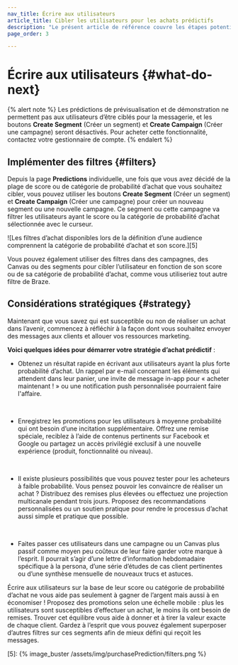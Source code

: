 ```yaml
---
nav_title: Écrire aux utilisateurs
article_title: Cibler les utilisateurs pour les achats prédictifs
description: "Le présent article de référence couvre les étapes potentielles à réaliser après avoir créé une prédiction d’achat, comme l’implémentation de filtres et les considérations stratégiques."
page_order: 3

---
```


# Écrire aux utilisateurs {#what-do-next}

{% alert note %}
Les prédictions de prévisualisation et de démonstration ne permettent pas aux utilisateurs d’être ciblés pour la messagerie, et les boutons **Create Segment** (Créer un segment) et **Create Campaign** (Créer une campagne) seront désactivés. Pour acheter cette fonctionnalité, contactez votre gestionnaire de compte.
{% endalert %}

## Implémenter des filtres {#filters}

Depuis la page **Predictions** individuelle, une fois que vous avez décidé de la plage de score ou de catégorie de probabilité d’achat que vous souhaitez cibler, vous pouvez utiliser les boutons **Create Segment** (Créer un segment) et **Create Campaign** (Créer une campagne) pour créer un nouveau segment ou une nouvelle campagne. Ce segment ou cette campagne va filtrer les utilisateurs ayant le score ou la catégorie de probabilité d’achat sélectionnée avec le curseur.

![Les filtres d’achat disponibles lors de la définition d’une audience comprennent la catégorie de probabilité d’achat et son score.][5]

Vous pouvez également utiliser des filtres dans des campagnes, des Canvas ou des segments pour cibler l’utilisateur en fonction de son score ou de sa catégorie de probabilité d’achat, comme vous utiliseriez tout autre filtre de Braze.

## Considérations stratégiques {#strategy}

Maintenant que vous savez qui est susceptible ou non de réaliser un achat dans l’avenir, commencez à réfléchir à la façon dont vous souhaitez envoyer des messages aux clients et allouer vos ressources marketing. 

**Voici quelques idées pour démarrer votre stratégie d’achat prédictif** :

- Obtenez un résultat rapide en écrivant aux utilisateurs ayant la plus forte probabilité d’achat. Un rappel par e-mail concernant les éléments qui attendent dans leur panier, une invite de message in-app pour « acheter maintenant ! » ou une notification push personnalisée pourraient faire l'affaire.<br>
<br>

- Enregistrez les promotions pour les utilisateurs à moyenne probabilité qui ont besoin d’une incitation supplémentaire. Offrez une remise spéciale, reciblez à l’aide de contenus pertinents sur Facebook et Google ou partagez un accès privilégié exclusif à une nouvelle expérience (produit, fonctionnalité ou niveau).<br>
<br>

- Il existe plusieurs possibilités que vous pouvez tester pour les acheteurs à faible probabilité. Vous pensez pouvoir les convaincre de réaliser un achat ? Distribuez des remises plus élevées ou effectuez une projection multicanale pendant trois jours. Proposez des recommandations personnalisées ou un soutien pratique pour rendre le processus d’achat aussi simple et pratique que possible.<br>
<br>

- Faites passer ces utilisateurs dans une campagne ou un Canvas plus passif comme moyen peu coûteux de leur faire garder votre marque à l’esprit. Il pourrait s’agir d’une lettre d’information hebdomadaire spécifique à la persona, d’une série d’études de cas client pertinentes ou d’une synthèse mensuelle de nouveaux trucs et astuces.

Écrire aux utilisateurs sur la base de leur score ou catégorie de probabilité d’achat ne vous aide pas seulement à gagner de l’argent mais aussi à en économiser ! Proposez des promotions selon une échelle mobile : plus les utilisateurs sont susceptibles d’effectuer un achat, le moins ils ont besoin de remises. Trouver cet équilibre vous aide à donner et à tirer la valeur exacte de chaque client. Gardez à l’esprit que vous pouvez également superposer d’autres filtres sur ces segments afin de mieux défini qui reçoit les messages.

[5]: {% image_buster /assets/img/purchasePrediction/filters.png %}
